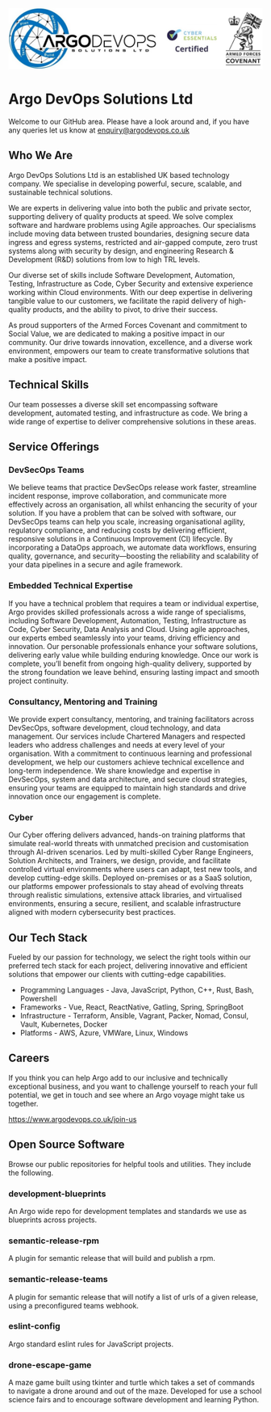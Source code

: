 ![Argo DevOps Logo](https://github.com/argodevops/.github/raw/main/images/logo.jpg)
# Argo DevOps Solutions Ltd
Welcome to our GitHub area. Please have a look around and, if you have any queries let us know at [enquiry@argodevops.co.uk](mailto:enquiry@argodevops.co.uk)

## Who We Are
Argo DevOps Solutions Ltd is an established UK based technology company. We specialise in developing powerful, secure, scalable, and sustainable technical solutions.

We are experts in delivering value into both the public and private sector, supporting delivery of quality products at speed. We solve complex software and hardware problems using Agile approaches. Our specialisms include moving data between trusted boundaries, designing secure data ingress and egress systems, restricted and air-gapped compute, zero trust systems along with security by design, and engineering Research & Development (R&D) solutions from low to high TRL levels.

Our diverse set of skills include Software Development, Automation, Testing, Infrastructure as Code, Cyber Security and extensive experience working within Cloud environments. With our deep expertise in delivering tangible value to our customers, we facilitate the rapid delivery of high-quality products, and the ability to pivot, to drive their success.

As proud supporters of the Armed Forces Covenant and commitment to Social Value, we are dedicated to making a positive impact in our community. Our drive towards innovation, excellence, and a diverse work environment, empowers our team to create transformative solutions that make a positive impact.

## Technical Skills
Our team possesses a diverse skill set encompassing software development, automated testing, and infrastructure as code. We bring a wide range of expertise to deliver comprehensive solutions in these areas.

## Service Offerings

### DevSecOps Teams
We believe teams that practice DevSecOps release work faster, streamline incident response, improve collaboration, and communicate more effectively across an organisation, all whilst enhancing the security of your solution. If you have a problem that can be solved with software, our DevSecOps teams can help you scale, increasing organisational agility, regulatory compliance, and reducing costs by delivering efficient, responsive solutions in a Continuous Improvement (CI) lifecycle. By incorporating a DataOps approach, we automate data workflows, ensuring quality, governance, and security—boosting the reliability and scalability of your data pipelines in a secure and agile framework.

### Embedded Technical Expertise
If you have a technical problem that requires a team or individual expertise, Argo provides skilled professionals across a wide range of specialisms, including Software Development, Automation, Testing, Infrastructure as Code, Cyber Security, Data Analysis and Cloud. Using agile approaches, our experts embed seamlessly into your teams, driving efficiency and innovation. Our personable professionals enhance your software solutions, delivering early value while building enduring knowledge. Once our work is complete, you’ll benefit from ongoing high-quality delivery, supported by the strong foundation we leave behind, ensuring lasting impact and smooth project continuity.

### Consultancy, Mentoring and Training
We provide expert consultancy, mentoring, and training facilitators across DevSecOps, software development, cloud technology, and data management. Our services include Chartered Managers and respected leaders who address challenges and needs at every level of your organisation. With a commitment to continuous learning and professional development, we help our customers achieve technical excellence and long-term independence. We share knowledge and expertise in DevSecOps, system and data architecture, and secure cloud strategies, ensuring your teams are equipped to maintain high standards and drive innovation once our engagement is complete.

### Cyber

Our Cyber offering delivers advanced, hands-on training platforms that simulate real-world threats with unmatched precision and customisation through AI-driven scenarios. Led by multi-skilled Cyber Range Engineers, Solution Architects, and Trainers, we design, provide, and facilitate controlled virtual environments where users can adapt, test new tools, and develop cutting-edge skills. Deployed on-premises or as a SaaS solution, our platforms empower professionals to stay ahead of evolving threats through realistic simulations, extensive attack libraries, and virtualised environments, ensuring a secure, resilient, and scalable infrastructure aligned with modern cybersecurity best practices.

## Our Tech Stack

Fueled by our passion for technology, we select the right tools within our preferred tech stack for each project, delivering innovative and efficient solutions that empower our clients with cutting-edge capabilities.

* Programming Languages - Java, JavaScript, Python, C++, Rust, Bash, Powershell
* Frameworks - Vue, React, ReactNative, Gatling, Spring, SpringBoot
* Infrastructure - Terraform, Ansible, Vagrant, Packer, Nomad, Consul, Vault, Kubernetes, Docker
* Platforms - AWS, Azure, VMWare, Linux, Windows

## Careers

If you think you can help Argo add to our inclusive and technically exceptional business, and you want to challenge yourself to reach your full potential, we get in touch and see where an Argo voyage might take us together.

https://www.argodevops.co.uk/join-us

## Open Source Software

Browse our public repositories for helpful tools and utilities. They include the following.

### development-blueprints
An Argo wide repo for development templates and standards we use as blueprints across projects.

### semantic-release-rpm
A plugin for semantic release that will build and publish a rpm.

### semantic-release-teams
A plugin for semantic release that will notify a list of urls of a given release, using a preconfigured teams webhook.

### eslint-config
Argo standard eslint rules for JavaScript projects.

### drone-escape-game
A maze game built using tkinter and turtle which takes a set of commands to navigate a drone around and out of the maze. Developed for use a school science fairs and to encourage software development and learning Python.
